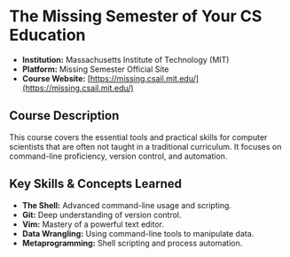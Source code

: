 # The Missing Semester of Your CS Education

- **Institution:** Massachusetts Institute of Technology (MIT)
- **Platform:** Missing Semester Official Site
- **Course Website:** [https://missing.csail.mit.edu/](https://missing.csail.mit.edu/)

## Course Description

This course covers the essential tools and practical skills for computer scientists that are often not taught in a traditional curriculum. It focuses on command-line proficiency, version control, and automation.

## Key Skills & Concepts Learned
- **The Shell:** Advanced command-line usage and scripting.
- **Git:** Deep understanding of version control.
- **Vim:** Mastery of a powerful text editor.
- **Data Wrangling:** Using command-line tools to manipulate data.
- **Metaprogramming:** Shell scripting and process automation.